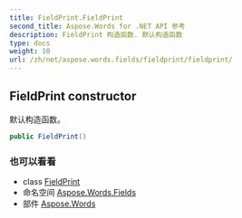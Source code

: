 ```yaml
---
title: FieldPrint.FieldPrint
second_title: Aspose.Words for .NET API 参考
description: FieldPrint 构造函数. 默认构造函数
type: docs
weight: 10
url: /zh/net/aspose.words.fields/fieldprint/fieldprint/
---
```

## FieldPrint constructor

默认构造函数。

```csharp
public FieldPrint()
```

### 也可以看看

* class [FieldPrint](../)
* 命名空间 [Aspose.Words.Fields](../../fieldprint/)
* 部件 [Aspose.Words](../../../)


